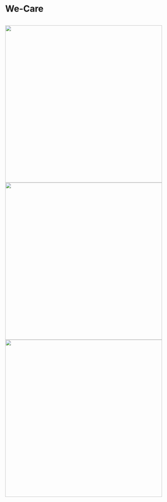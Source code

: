 # We-Care

<br>
<img src="https://user-images.githubusercontent.com/53824950/128795261-c09af281-4fe8-4c65-bac0-1a02c7ff8386.png" width=500>
<br>
<img src="https://user-images.githubusercontent.com/53824950/128795301-91a915bf-c9f3-4679-b63c-02788da57353.png" width=500>
<br>
<img src="https://user-images.githubusercontent.com/53824950/128795362-5f4cadda-7488-41b6-8bd0-74e12f8b7db6.png" width=500>

